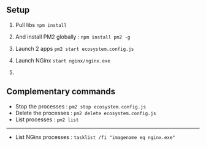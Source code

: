 ## Setup

1. Pull libs `npm install`
2. And install PM2 globally : `npm install pm2 -g`
3. Launch 2 apps `pm2 start ecosystem.config.js`

4. Launch NGinx `start nginx/nginx.exe`
5.

## Complementary commands

* Stop the processes : `pm2 stop ecosystem.config.js`
* Delete the processes : `pm2 delete ecosystem.config.js`
* List processes : `pm2 list`

___
* List NGinx processes : `tasklist /fi "imagename eq nginx.exe"`